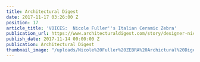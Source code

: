 ```yaml
---
title: Architectural Digest
date: 2017-11-17 03:26:00 Z
position: 17
article_title: 'VOICES:  Nicole Fuller''s Italian Ceramic Zebra'
publication_url: https://www.architecturaldigest.com/story/designer-nicole-fuller-on-the-one-thing-that-has-survived-countless-redecorations
publish_date: 2017-11-14 00:00:00 Z
publication: Architectural Digest
thumbnail_image: "/uploads/Nicole%20Fuller%20ZEBRA%20Archictural%20Digest%20new%20york%20interior%20designer%202017-00ec2f.jpg"
---
```


